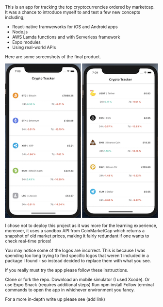 This is an app for tracking the top cryptocurrencies ordered by marketcap. It was a chance to introduce myself to and test a few new concepts including;

* React-native framweworks for iOS and Android apps
* Node.js
* AWS Lamda functions and with Serverless framework
* Expo modules
* Using real-world APIs

Here are some screenshots of the final product. 

![](assets/screenshot_1.png)              ![](assets/screenshot_2.png)

I chose not to deploy this project as it was more for the learning experience, moreover, it uses a sandbox API from CoinMarketCap which returns a snapshot of old market prices, making it fairly redundant if one wants to check real-time prices! 

You may notice some of the logos are incorrect. This is because I was spending too long trying to find specific logos that weren't included in a package I found - so instead decided to replace them with what you see. 

If you really must try the app please follow these instructions.

Clone or fork the repo.
Download an mobile simulator (I used Xcode). Or use Expo Snack (requires additional steps)
Run npm install
Follow terminal commands to open the app in whichever environment you fancy.

For a more in-depth write up please see (add link)





